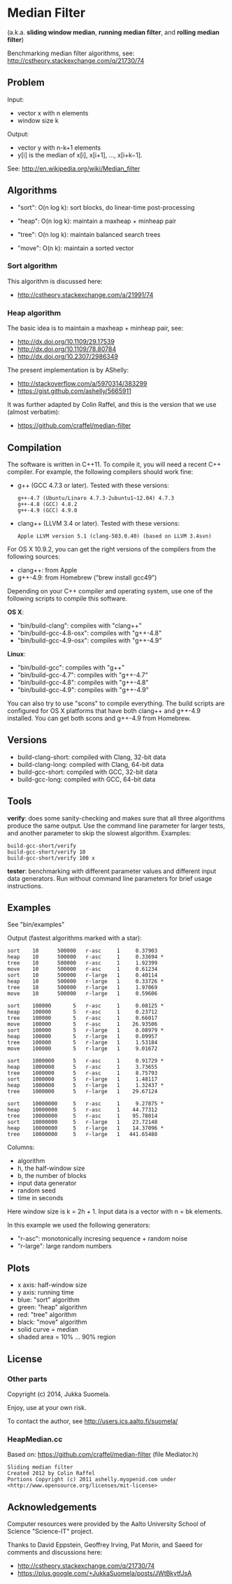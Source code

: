 Median Filter
=============

(a.k.a. **sliding window median**, **running median filter**,
and **rolling median filter**)

Benchmarking median filter algorithms,
see: http://cstheory.stackexchange.com/q/21730/74


Problem
-------

Input:

  - vector x with n elements
  - window size k

Output:

  - vector y with n-k+1 elements
  - y[i] is the median of x[i], x[i+1], ..., x[i+k−1].

See: http://en.wikipedia.org/wiki/Median_filter


Algorithms
----------

  - "sort": O(n log k): sort blocks, do linear-time post-processing

  - "heap": O(n log k): maintain a maxheap + minheap pair

  - "tree": O(n log k): maintain balanced search trees

  - "move": O(n k): maintain a sorted vector


### Sort algorithm

This algorithm is discussed here:

  - http://cstheory.stackexchange.com/a/21991/74


### Heap algorithm

The basic idea is to maintain a maxheap + minheap pair, see:

  - http://dx.doi.org/10.1109/29.17539
  - http://dx.doi.org/10.1109/78.80784
  - http://dx.doi.org/10.2307/2986349

The present implementation is by AShelly:

  - http://stackoverflow.com/a/5970314/383299
  - https://gist.github.com/ashelly/5665911

It was further adapted by Colin Raffel, and this is the version that
we use (almost verbatim):

  - https://github.com/craffel/median-filter


Compilation
-----------

The software is written in C++11. To compile it, you will need a
recent C++ compiler. For example, the following compilers should
work fine:

  - g++ (GCC 4.7.3 or later). Tested with these versions:

        g++-4.7 (Ubuntu/Linaro 4.7.3-2ubuntu1~12.04) 4.7.3
        g++-4.8 (GCC) 4.8.2
        g++-4.9 (GCC) 4.9.0

  - clang++ (LLVM 3.4 or later). Tested with these versions:

        Apple LLVM version 5.1 (clang-503.0.40) (based on LLVM 3.4svn)

For OS X 10.9.2, you can get the right versions of the compilers
from the following sources:

  - clang++: from Apple
  - g++-4.9: from Homebrew ("brew install gcc49")

Depending on your C++ compiler and operating system, use one of
the following scripts to compile this software.

**OS X**:

  - "bin/build-clang": compiles with "clang++"
  - "bin/build-gcc-4.8-osx": compiles with "g++-4.8"
  - "bin/build-gcc-4.9-osx": compiles with "g++-4.9"

**Linux**:

  - "bin/build-gcc": compiles with "g++"
  - "bin/build-gcc-4.7": compiles with "g++-4.7"
  - "bin/build-gcc-4.8": compiles with "g++-4.8"
  - "bin/build-gcc-4.9": compiles with "g++-4.9"

You can also try to use "scons" to compile everything. The build
scripts are configured for OS X platforms that have both clang++
and g++-4.9 installed. You can get both scons and g++-4.9 from
Homebrew.


Versions
--------

  - build-clang-short: compiled with Clang, 32-bit data
  - build-clang-long: compiled with Clang, 64-bit data
  - build-gcc-short: compiled with GCC, 32-bit data
  - build-gcc-long: compiled with GCC, 64-bit data


Tools
-----

**verify**: does some sanity-checking and makes sure that all three
algorithms produce the same output. Use the command line parameter
for larger tests, and another parameter to skip the slowest
algorithm. Examples:

    build-gcc-short/verify
    build-gcc-short/verify 10
    build-gcc-short/verify 100 x

**tester**: benchmarking with different parameter values and
different input data generators. Run without command line parameters
for brief usage instructions.


Examples
--------

See "bin/examples"

Output (fastest algorithms marked with a star):

    sort    10      500000   r-asc     1     0.37903
    heap    10      500000   r-asc     1     0.33694 *
    tree    10      500000   r-asc     1     1.92399
    move    10      500000   r-asc     1     0.61234
    sort    10      500000   r-large   1     0.40114
    heap    10      500000   r-large   1     0.33726 *
    tree    10      500000   r-large   1     1.97069
    move    10      500000   r-large   1     0.59606

    sort    100000       5   r-asc     1     0.08125 *
    heap    100000       5   r-asc     1     0.23712
    tree    100000       5   r-asc     1     0.66017
    move    100000       5   r-asc     1    26.93506
    sort    100000       5   r-large   1     0.08979 *
    heap    100000       5   r-large   1     0.09957
    tree    100000       5   r-large   1     1.53184
    move    100000       5   r-large   1     9.01672

    sort    1000000      5   r-asc     1     0.91729 *
    heap    1000000      5   r-asc     1     3.73655
    tree    1000000      5   r-asc     1     8.75793
    sort    1000000      5   r-large   1     1.48117
    heap    1000000      5   r-large   1     1.32437 *
    tree    1000000      5   r-large   1    29.67124

    sort    10000000     5   r-asc     1     9.27875 *
    heap    10000000     5   r-asc     1    44.77312
    tree    10000000     5   r-asc     1    95.78014
    sort    10000000     5   r-large   1    23.72148
    heap    10000000     5   r-large   1    14.37096 *
    tree    10000000     5   r-large   1   441.65488


Columns:

  - algorithm
  - h, the half-window size
  - b, the number of blocks
  - input data generator
  - random seed
  - time in seconds

Here window size is k = 2h + 1.
Input data is a vector with n = bk elements.

In this example we used the following generators:

  - "r-asc": monotonically incresing sequence + random noise
  - "r-large": large random numbers


Plots
-----

  - x axis: half-window size
  - y axis: running time
  - blue: "sort" algorithm
  - green: "heap" algorithm
  - red: "tree" algorithm
  - black: "move" algorithm
  - solid curve = median
  - shaded area = 10% ... 90% region


License
-------

### Other parts

Copyright (c) 2014, Jukka Suomela.

Enjoy, use at your own risk.

To contact the author, see http://users.ics.aalto.fi/suomela/


### HeapMedian.cc

Based on: https://github.com/craffel/median-filter (file Mediator.h)

    Sliding median filter
    Created 2012 by Colin Raffel
    Portions Copyright (c) 2011 ashelly.myopenid.com under
    <http://www.opensource.org/licenses/mit-license>


Acknowledgements
----------------

Computer resources were provided by the Aalto University
School of Science "Science-IT" project.

Thanks to David Eppstein, Geoffrey Irving, Pat Morin, and Saeed
for comments and discussions here:

  - http://cstheory.stackexchange.com/q/21730/74
  - https://plus.google.com/+JukkaSuomela/posts/JWtBkytfJsA

